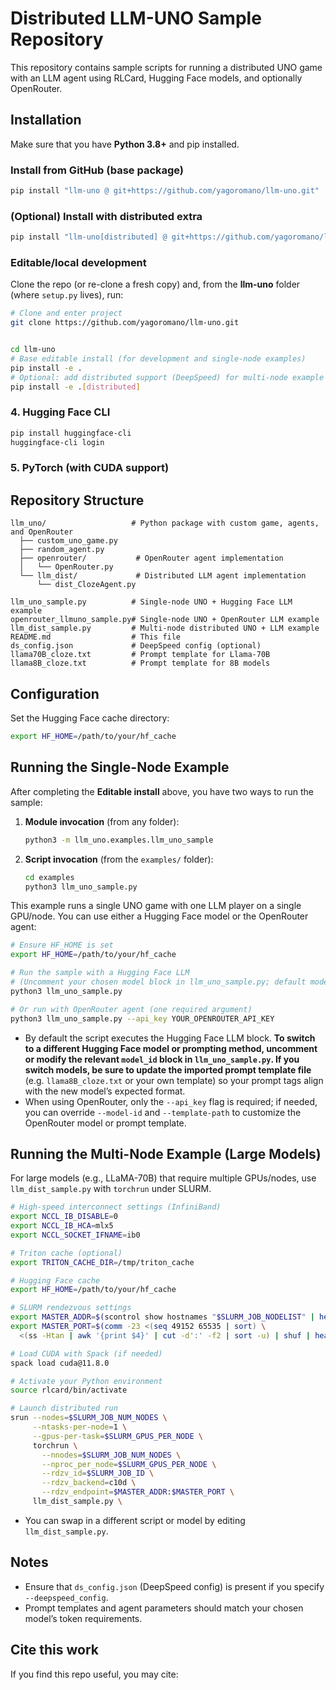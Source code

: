 # Distributed LLM-UNO Sample Repository

This repository contains sample scripts for running a distributed UNO game with an LLM agent using RLCard, Hugging Face models, and optionally OpenRouter.

## Installation

Make sure that you have **Python 3.8+** and pip installed.

### Install from GitHub (base package)
```bash
pip install "llm-uno @ git+https://github.com/yagoromano/llm-uno.git"

```

### (Optional) Install with distributed extra
```bash
pip install "llm-uno[distributed] @ git+https://github.com/yagoromano/llm-uno.git"
```

### Editable/local development
Clone the repo (or re-clone a fresh copy) and, from the **llm-uno** folder (where `setup.py` lives), run:
```bash
# Clone and enter project
git clone https://github.com/yagoromano/llm-uno.git


cd llm-uno
# Base editable install (for development and single-node examples)
pip install -e .
# Optional: add distributed support (DeepSpeed) for multi-node example
pip install -e .[distributed]
```

### 4. Hugging Face CLI
```bash
pip install huggingface-cli
huggingface-cli login
```

### 5. PyTorch (with CUDA support)


## Repository Structure

```text
llm_uno/                   # Python package with custom game, agents, and OpenRouter
  ├── custom_uno_game.py
  ├── random_agent.py
  ├── openrouter/           # OpenRouter agent implementation
  │   └── OpenRouter.py
  └── llm_dist/             # Distributed LLM agent implementation
      └── dist_ClozeAgent.py

llm_uno_sample.py          # Single-node UNO + Hugging Face LLM example
openrouter_llmuno_sample.py# Single-node UNO + OpenRouter LLM example
llm_dist_sample.py         # Multi-node distributed UNO + LLM example
README.md                  # This file
ds_config.json             # DeepSpeed config (optional)
llama70B_cloze.txt         # Prompt template for Llama-70B
llama8B_cloze.txt          # Prompt template for 8B models
```

## Configuration

Set the Hugging Face cache directory:

```bash
export HF_HOME=/path/to/your/hf_cache
```

## Running the Single-Node Example

After completing the **Editable install** above, you have two ways to run the sample:

1. **Module invocation** (from any folder):
   ```bash
   python3 -m llm_uno.examples.llm_uno_sample
   ```

2. **Script invocation** (from the `examples/` folder):
   ```bash
   cd examples
   python3 llm_uno_sample.py
   ```

This example runs a single UNO game with one LLM player on a single GPU/node. You can use either a Hugging Face model or the OpenRouter agent:

```bash
# Ensure HF_HOME is set
export HF_HOME=/path/to/your/hf_cache

# Run the sample with a Hugging Face LLM
# (Uncomment your chosen model block in llm_uno_sample.py; default models are commented)
python3 llm_uno_sample.py

# Or run with OpenRouter agent (one required argument)
python3 llm_uno_sample.py --api_key YOUR_OPENROUTER_API_KEY
```

- By default the script executes the Hugging Face LLM block. **To switch to a different Hugging Face model or prompting method, uncomment or modify the relevant `model_id` block in `llm_uno_sample.py`. If you switch models, be sure to update the imported prompt template file** (e.g. `llama8B_cloze.txt` or your own template) so your prompt tags align with the new model’s expected format.
- When using OpenRouter, only the `--api_key` flag is required; if needed, you can override `--model-id` and `--template-path` to customize the OpenRouter model or prompt template.

## Running the Multi-Node Example (Large Models)

For large models (e.g., LLaMA-70B) that require multiple GPUs/nodes, use `llm_dist_sample.py` with `torchrun` under SLURM.

```bash
# High-speed interconnect settings (InfiniBand)
export NCCL_IB_DISABLE=0
export NCCL_IB_HCA=mlx5
export NCCL_SOCKET_IFNAME=ib0

# Triton cache (optional)
export TRITON_CACHE_DIR=/tmp/triton_cache

# Hugging Face cache
export HF_HOME=/path/to/your/hf_cache

# SLURM rendezvous settings
export MASTER_ADDR=$(scontrol show hostnames "$SLURM_JOB_NODELIST" | head -n1)
export MASTER_PORT=$(comm -23 <(seq 49152 65535 | sort) \
  <(ss -Htan | awk '{print $4}' | cut -d':' -f2 | sort -u) | shuf | head -n1)

# Load CUDA with Spack (if needed)
spack load cuda@11.8.0

# Activate your Python environment
source rlcard/bin/activate

# Launch distributed run
srun --nodes=$SLURM_JOB_NUM_NODES \
     --ntasks-per-node=1 \
     --gpus-per-task=$SLURM_GPUS_PER_NODE \
     torchrun \
       --nnodes=$SLURM_JOB_NUM_NODES \
       --nproc_per_node=$SLURM_GPUS_PER_NODE \
       --rdzv_id=$SLURM_JOB_ID \
       --rdzv_backend=c10d \
       --rdzv_endpoint=$MASTER_ADDR:$MASTER_PORT \
     llm_dist_sample.py \
```
* You can swap in a different script or model by editing `llm_dist_sample.py`.

## Notes

* Ensure that `ds_config.json` (DeepSpeed config) is present if you specify `--deepspeed_config`.
* Prompt templates and agent parameters should match your chosen model’s token requirements.


## Cite this work
If you find this repo useful, you may cite:
